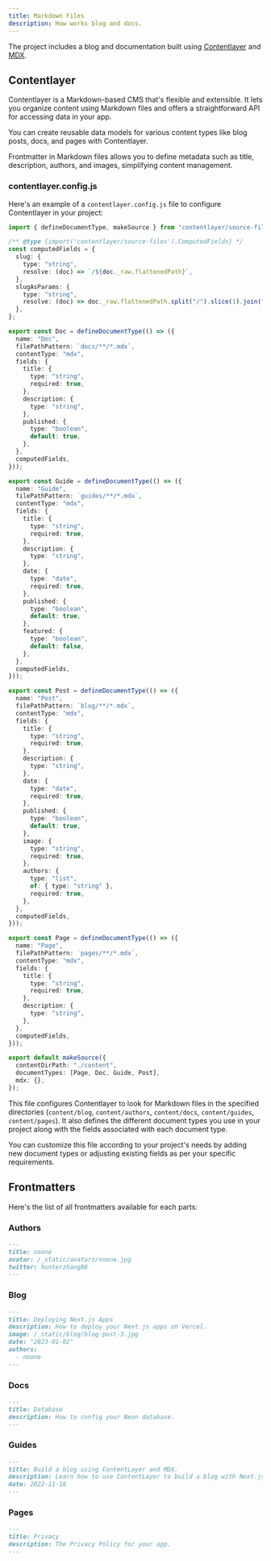 ```yaml
---
title: Markdown Files
description: How works blog and docs.
---
```


The project includes a blog and documentation built using [Contentlayer](https://contentlayer.dev/) and [MDX](https://mdxjs.com/).

## Contentlayer

Contentlayer is a Markdown-based CMS that's flexible and extensible. It lets you organize content using Markdown files and offers a straightforward API for accessing data in your app.

You can create reusable data models for various content types like blog posts, docs, and pages with Contentlayer.

Frontmatter in Markdown files allows you to define metadata such as title, description, authors, and images, simplifying content management.

### contentlayer.config.js

Here's an example of a `contentlayer.config.js` file to configure Contentlayer in your project:

```typescript title="contentlayer.config.js"
import { defineDocumentType, makeSource } from "contentlayer/source-files";

/** @type {import('contentlayer/source-files').ComputedFields} */
const computedFields = {
  slug: {
    type: "string",
    resolve: (doc) => `/${doc._raw.flattenedPath}`,
  },
  slugAsParams: {
    type: "string",
    resolve: (doc) => doc._raw.flattenedPath.split("/").slice(1).join("/"),
  },
};

export const Doc = defineDocumentType(() => ({
  name: "Doc",
  filePathPattern: `docs/**/*.mdx`,
  contentType: "mdx",
  fields: {
    title: {
      type: "string",
      required: true,
    },
    description: {
      type: "string",
    },
    published: {
      type: "boolean",
      default: true,
    },
  },
  computedFields,
}));

export const Guide = defineDocumentType(() => ({
  name: "Guide",
  filePathPattern: `guides/**/*.mdx`,
  contentType: "mdx",
  fields: {
    title: {
      type: "string",
      required: true,
    },
    description: {
      type: "string",
    },
    date: {
      type: "date",
      required: true,
    },
    published: {
      type: "boolean",
      default: true,
    },
    featured: {
      type: "boolean",
      default: false,
    },
  },
  computedFields,
}));

export const Post = defineDocumentType(() => ({
  name: "Post",
  filePathPattern: `blog/**/*.mdx`,
  contentType: "mdx",
  fields: {
    title: {
      type: "string",
      required: true,
    },
    description: {
      type: "string",
    },
    date: {
      type: "date",
      required: true,
    },
    published: {
      type: "boolean",
      default: true,
    },
    image: {
      type: "string",
      required: true,
    },
    authors: {
      type: "list",
      of: { type: "string" },
      required: true,
    },
  },
  computedFields,
}));

export const Page = defineDocumentType(() => ({
  name: "Page",
  filePathPattern: `pages/**/*.mdx`,
  contentType: "mdx",
  fields: {
    title: {
      type: "string",
      required: true,
    },
    description: {
      type: "string",
    },
  },
  computedFields,
}));

export default makeSource({
  contentDirPath: "./content",
  documentTypes: [Page, Doc, Guide, Post],
  mdx: {},
});
```

This file configures Contentlayer to look for Markdown files in the specified directories (`content/blog`, `content/authors`, `content/docs`, `content/guides`, `content/pages`). It also defines the different document types you use in your project along with the fields associated with each document type.

You can customize this file according to your project's needs by adding new document types or adjusting existing fields as per your specific requirements.

## Frontmatters

Here's the list of all frontmatters available for each parts:

### Authors

```md
---
title: noone
avatar: /_static/avatars/noone.jpg
twitter: hunterzhang86
---
```

### Blog

```md
---
title: Deploying Next.js Apps
description: How to deploy your Next.js apps on Vercel.
image: /_static/blog/blog-post-3.jpg
date: "2023-01-02"
authors:
  - noone
---
```

### Docs

```md
---
title: Database
description: How to config your Neon database.
---
```

### Guides

```md
---
title: Build a blog using ContentLayer and MDX.
description: Learn how to use ContentLayer to build a blog with Next.js
date: 2022-11-18
---
```

### Pages

```md
---
title: Privacy
description: The Privacy Policy for your app.
---
```